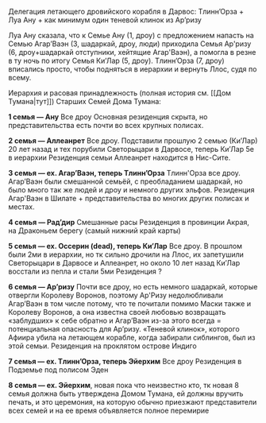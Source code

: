 Делегация летающего дровийского корабля в Дарвос:
Тлинн’Орза + Луа Ану + как минимум один теневой клинок из Ар’ризу

Луа Ану сказала, что к Семье Ану (1, дроу) с предложением напасть на Семью Агар’Ваэн (3, шадаркай, дроу, люди) приходила Семья Ар'ризу (6, дроу+шадаркай отступники, хейтящие Агар'Ваэн), а помогла в резне в ту ночь по итогу Семья Ки’Лар (5, дроу).
Тлинн’Орза (7, дроу) вписались просто, чтобы подняться в иерархии и вернуть Ллос, судя по всему.


Иерархия и расовая принадлежность (полная история см. [[Дом Тумана|тут]]) Старших Семей Дома Тумана:

**1 семья — Ану**
Все дроу
Основная резиденция скрыта, но представительства есть почти во всех крупных полисах.

**2 семья — Аллеанрет**
Все дроу. Подставили прошлую 2 семью (Ки’Лар) 20 лет назад и тех порубили Светорыцари в Дарвосе, теперь Ки’Лар 5е в иерархии
Резиденция семьи Аллеанрет находится в Нис-Сите.

**3 семья — ex. Агар’Ваэн, теперь Тлинн’Орза**
Тлинн'Орза все дроу.
Агар’Ваэн были смешанной семьёй, с преобладанием шадаркай, но было много так же людей и дроу и немного других эльфов.
Резиденция Агар'Ваэн в Шилате + представительства во многих других полисах и местах.

**4 семья — Рад’дир** 
Смешанные расы 
Резиденция в провинции Акрая, на Драконьем берегу (самый нижний край карты)

**5 семья — ex. Оссерин (dead), теперь Ки’Лар**
Все дроу. В прошлом были 2ми в иерархии, но тк сильно дрочили на Ллос, их запетушили Светорыцари в Дарвосе и Аллеанрет, но около 10 лет назад Ки’Лар восстали из пепла и стали 5ми
Резиденция ?

**6 семья — Ар’ризу**
Почти все дроу, но есть немного шадаркай, которые отвергли Королеву Воронов, поэтому Ар'Ризу недолюбливали Агар’Ваэн в том числе потому, что те почитали помимо Маски также и Королеву Воронов, а она известна своей любовью возвращать «заблудших» к себе обратно и Агар’Ваэн из-за этого всегда = потенциальная опасность для Ар’ризу. «Теневой клинок», которого Афиира убила на летающем корабле, когда забирали сиблингов, был из этой семьи.
Резиденция на проклятом острове Индиго

**7 семья — ex. Тлинн’Орза, теперь Эйерхим**
Все дроу
Резиденция в Подземье под полисом Эден

**8 семья — ex. Эйерхим**, новая пока что неизвестно кто, тк новая 8 семья должна быть утверждена Домом Тумана, ей должны вручить печать, и это церемония, на которую обычно приезжают представители всех семей и на ее время объявляется полное перемирие

  
